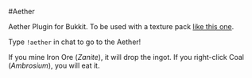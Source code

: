 #Aether

Aether Plugin for Bukkit. To be used with a texture pack [like this one](http://www.planetminecraft.com/texture_pack/aether-texture-pack-14-update/).

Type `!aether` in chat to go to the Aether!

If you mine Iron Ore (*Zanite*), it will drop the ingot.
If you right-click Coal (*Ambrosium*), you will eat it.
